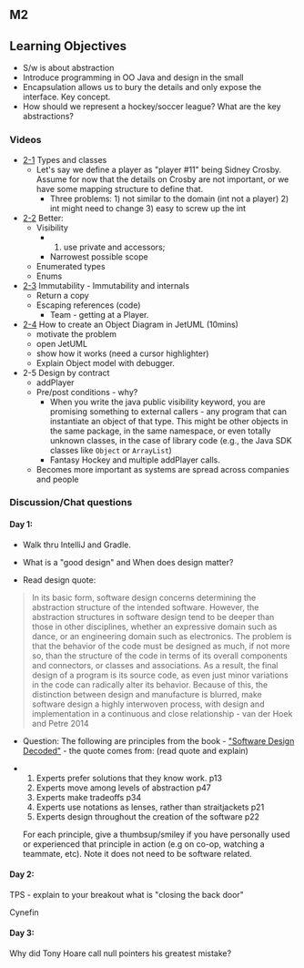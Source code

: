## M2

## Learning Objectives

- S/w is about abstraction
- Introduce programming in OO Java and design in the small
- Encapsulation allows us to bury the details and only expose the interface. Key concept. 
- How should we represent a hockey/soccer league? What are the key abstractions?

### Videos

- [2-1](https://bright.uvic.ca/d2l/le/content/84622/viewContent/606999/View) Types and classes
  - Let's say we define a player as "player #11" being Sidney Crosby. Assume for now that the details on Crosby are not important, or we have some mapping structure to define that. 
    - Three problems: 1) not similar to the domain (int not a player) 2) int might need to change 3) easy to screw up the int
- [2-2](https://bright.uvic.ca/d2l/le/content/84622/viewContent/607334/View) Better: 
  - Visibility
    - 1) use private and accessors; 
    - Narrowest possible scope
  - Enumerated types
  - Enums
- [2-3](https://bright.uvic.ca/d2l/le/content/84622/viewContent/608193/View) Immutability - Immutability and internals
  - Return a copy
  - Escaping references (code)
    - Team - getting at a Player. 
- [2-4](https://bright.uvic.ca/d2l/le/content/84622/viewContent/614419/View) How to create an Object Diagram in JetUML (10mins)
  - motivate the problem
  - open JetUML
  - show how it works (need a cursor highlighter)
  - Explain Object model with debugger.
- 2-5 Design by contract
  - addPlayer 
  - Pre/post conditions - why? 
    - When you write the java public visibility keyword, you are promising something to external callers - any program that can instantiate an object of that type. This might be other objects in the same package, in the same namespace, or even totally unknown classes, in the case of library code (e.g., the Java SDK classes like `Object` or `ArrayList`)
    - Fantasy Hockey and multiple addPlayer calls.
  - Becomes more important as systems are spread across companies and people

### Discussion/Chat questions

#### Day 1:

* Walk thru IntelliJ and Gradle.

* What is a "good design" and When does design matter?

* Read design quote:

> In its basic form, software design concerns determining the abstraction structure of the intended software. However, the abstraction structures in software design tend to be deeper than those in other disciplines, whether an expressive domain such as dance, or an engineering domain such as electronics. The problem is that the behavior of the code must be designed as much, if not more so, than the structure of the code in terms of its overall components and connectors, or classes and associations. As a result, the final design of a program is its source code, as even just minor variations in the code can radically alter its behavior. Because of this, the distinction between design and manufacture is blurred, make software design a highly interwoven process, with design and implementation in a continuous and close relationship - van der Hoek and Petre 2014

- Question: The following are principles from the book -  ["Software Design Decoded"](https://softwaredesigndecoded.wordpress.com/)  - the quote comes from: (read quote and explain)

- 1. Experts prefer solutions that they know work. p13
  2. Experts move among levels of abstraction p47
  3. Experts make tradeoffs p34
  4. Experts use notations as lenses, rather than straitjackets p21
  5. Experts design throughout the creation of the software p22

  For each principle, give a thumbsup/smiley if you have personally used or experienced that principle in action (e.g on co-op, watching a teammate, etc). Note it does not need to be software related.

#### Day 2: 

TPS - explain to your breakout what is "closing the back door"

Cynefin

#### Day 3: 

Why did Tony Hoare call null pointers his greatest mistake? 

